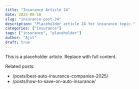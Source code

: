```yaml
---
title: "Insurance Article 24"
date: 2025-08-10
slug: "insurance-post-24"
description: "Placeholder article 24 for insurance topic."
categories: ["Insurance"]
tags: ["insurance", "placeholder"]
author: "Ajit"
draft: true
---
```


This is a placeholder article. Replace with full content.

Related posts:

- /posts/best-auto-insurance-companies-2025/
- /posts/how-to-save-on-auto-insurance/

